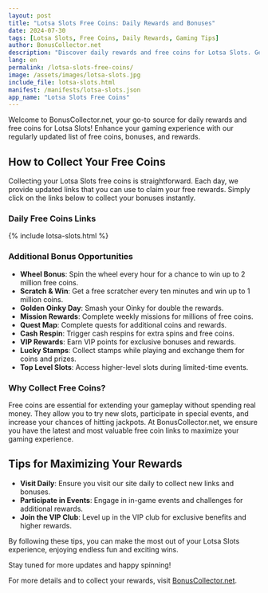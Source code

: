 ```yaml
---
layout: post
title: "Lotsa Slots Free Coins: Daily Rewards and Bonuses"
date: 2024-07-30
tags: [Lotsa Slots, Free Coins, Daily Rewards, Gaming Tips]
author: BonusCollector.net
description: "Discover daily rewards and free coins for Lotsa Slots. Get the latest updates and maximize your winnings."
lang: en
permalink: /lotsa-slots-free-coins/
image: /assets/images/lotsa-slots.jpg
include_file: lotsa-slots.html
manifest: /manifests/lotsa-slots.json
app_name: "Lotsa Slots Free Coins"
---
```


Welcome to BonusCollector.net, your go-to source for daily rewards and free coins for Lotsa Slots! Enhance your gaming experience with our regularly updated list of free coins, bonuses, and rewards.

## How to Collect Your Free Coins

Collecting your Lotsa Slots free coins is straightforward. Each day, we provide updated links that you can use to claim your free rewards. Simply click on the links below to collect your bonuses instantly.

### Daily Free Coins Links

{% include lotsa-slots.html %}

### Additional Bonus Opportunities

- **Wheel Bonus**: Spin the wheel every hour for a chance to win up to 2 million free coins.
- **Scratch & Win**: Get a free scratcher every ten minutes and win up to 1 million coins.
- **Golden Oinky Day**: Smash your Oinky for double the rewards.
- **Mission Rewards**: Complete weekly missions for millions of free coins.
- **Quest Map**: Complete quests for additional coins and rewards.
- **Cash Respin**: Trigger cash respins for extra spins and free coins.
- **VIP Rewards**: Earn VIP points for exclusive bonuses and rewards.
- **Lucky Stamps**: Collect stamps while playing and exchange them for coins and prizes.
- **Top Level Slots**: Access higher-level slots during limited-time events.

### Why Collect Free Coins?

Free coins are essential for extending your gameplay without spending real money. They allow you to try new slots, participate in special events, and increase your chances of hitting jackpots. At BonusCollector.net, we ensure you have the latest and most valuable free coin links to maximize your gaming experience.

## Tips for Maximizing Your Rewards

- **Visit Daily**: Ensure you visit our site daily to collect new links and bonuses.
- **Participate in Events**: Engage in in-game events and challenges for additional rewards.
- **Join the VIP Club**: Level up in the VIP club for exclusive benefits and higher rewards.

By following these tips, you can make the most out of your Lotsa Slots experience, enjoying endless fun and exciting wins.

Stay tuned for more updates and happy spinning!

For more details and to collect your rewards, visit [BonusCollector.net](https://bonuscollector.net/).
